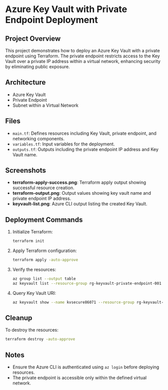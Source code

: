 
# Azure Key Vault with Private Endpoint Deployment

## Project Overview
This project demonstrates how to deploy an Azure Key Vault with a private endpoint using Terraform. The private endpoint restricts access to the Key Vault over a private IP address within a virtual network, enhancing security by eliminating public exposure.

## Architecture
- Azure Key Vault
- Private Endpoint
- Subnet within a Virtual Network

## Files
- `main.tf`: Defines resources including Key Vault, private endpoint, and networking components.
- `variables.tf`: Input variables for the deployment.
- `outputs.tf`: Outputs including the private endpoint IP address and Key Vault name.

## Screenshots
- **terraform-apply-success.png**: Terraform apply output showing successful resource creation.
- **terraform-output.png**: Output values showing key vault name and private endpoint IP address.
- **keyvault-list.png**: Azure CLI output listing the created Key Vault.

## Deployment Commands
1. Initialize Terraform:
   ```bash
   terraform init
   ```

2. Apply Terraform configuration:
   ```bash
   terraform apply -auto-approve
   ```

3. Verify the resources:
   ```bash
   az group list --output table
   az keyvault list --resource-group rg-keyvault-private-endpoint-001 --output table
   ```

4. Query Key Vault URI:
   ```bash
   az keyvault show --name kvsecure86071 --resource-group rg-keyvault-private-endpoint-001 --query "properties.vaultUri"
   ```

## Cleanup
To destroy the resources:
```bash
terraform destroy -auto-approve
```

## Notes
- Ensure the Azure CLI is authenticated using `az login` before deploying resources.
- The private endpoint is accessible only within the defined virtual network.

